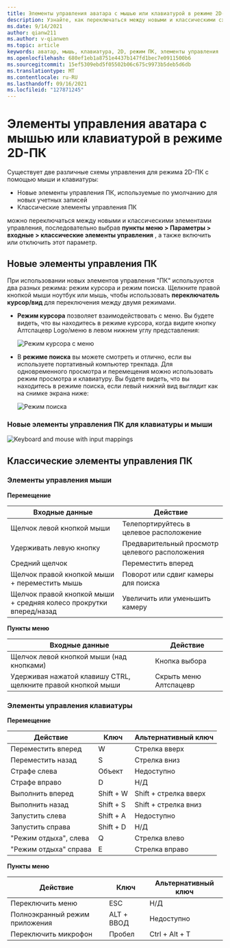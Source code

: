 ```yaml
---
title: Элементы управления аватара с мышью или клавиатурой в режиме 2D-ПК
description: Узнайте, как переключаться между новыми и классическими схемами управления для перемещения аватаров с помощью мыши и клавиатуры в режиме 2D-ПК.
ms.date: 9/14/2021
author: qianw211
ms.author: v-qianwen
ms.topic: article
keywords: аватар, мышь, клавиатура, 2D, режим ПК, элементы управления
ms.openlocfilehash: 680ef1eb1a8751e4437b147fd1bec7e0911500b6
ms.sourcegitcommit: 15ef5309ebd5f05502b06c675c9973b5deb5d6db
ms.translationtype: MT
ms.contentlocale: ru-RU
ms.lasthandoff: 09/16/2021
ms.locfileid: "127871245"
---
```

# <a name="avatar-controls-with-mousekeyboard-in-2d-pc-mode"></a>Элементы управления аватара с мышью или клавиатурой в режиме 2D-ПК

Существует две различные схемы управления для режима 2D-ПК с помощью мыши и клавиатуры:
* Новые элементы управления ПК, используемые по умолчанию для новых учетных записей
* Классические элементы управления ПК

можно переключаться между новыми и классическими элементами управления, последовательно выбрав **пункты меню > Параметры > входные > классические элементы управления** , а также включить или отключить этот параметр.

## <a name="new-pc-controls"></a>Новые элементы управления ПК

При использовании новых элементов управления "ПК" используются два разных режима: режим курсора и режим поиска. Щелкните правой кнопкой мыши ноутбук или мышь, чтобы использовать **переключатель курсор/вид** для переключения между двумя режимами.

* **Режим курсора** позволяет взаимодействовать с меню. Вы будете видеть, что вы находитесь в режиме курсора, когда видите кнопку Алтспацевр Logo/меню в левом нижнем углу представления:

    ![Режим курсора с меню](images/avatar-controls-img-01.png)

* В **режиме поиска** вы можете смотреть и отлично, если вы используете портативный компьютер трекпада. Для одновременного просмотра и перемещения можно использовать режим просмотра и клавиатуру. Вы будете видеть, что вы находитесь в режиме поиска, если левый нижний вид выглядит как на снимке экрана ниже:

    ![Режим поиска](images/avatar-controls-img-02.png)

### <a name="new-pc-controls-for-keyboard--mouse"></a>Новые элементы управления ПК для клавиатуры и мыши

<img src="images/keyboard-mouse-controls.png" alt="Keyboard and mouse with input mappings">

## <a name="classic-pc-controls"></a>Классические элементы управления ПК 

### <a name="mouse-controls"></a>Элементы управления мыши

**Перемещение**

| Входные данные | Действие |
|---|---|
| Щелчок левой кнопкой мыши | Телепортируйтесь в целевое расположение |
| Удерживать левую кнопку | Предварительный просмотр целевого расположения |
| Средний щелчок | Переместить вперед |
| Щелчок правой кнопкой мыши + переместить мышь | Поворот или сдвиг камеры для поиска |
| Щелчок правой кнопкой мыши + средняя колесо прокрутки вперед/назад | Увеличить или уменьшить камеру |

**Пункты меню**

| Входные данные | Действие |
|---|---|
| Щелчок левой кнопкой мыши (над кнопками) | Кнопка выбора |
| Удерживая нажатой клавишу CTRL, щелкните правой кнопкой мыши | Скрыть меню Алтспацевр |

### <a name="keyboard-controls"></a>Элементы управления клавиатуры

**Перемещение**

| Действие | Ключ | Альтернативный ключ |
|---|---|---|
| Переместить вперед | W | Стрелка вверх |
| Переместить назад | S | Стрелка вниз |
| Страфе слева | Объект | Недоступно |
| Страфе вправо | D | Н/Д |
| Выполнить вперед | Shift + W | Shift + стрелка вверх |
| Выполнить назад | Shift + S | Shift + стрелка вниз |
| Запустить слева | Shift + A | Недоступно |
| Запустить справа | Shift + D | Н/Д |
| "Режим отдыха", слева | Q | Стрелка влево |
| "Режим отдыха" справа | E | Стрелка вправо |

**Пункты меню**

| Действие | Ключ | Альтернативный ключ |
|---|---|---|
| Переключить меню | ESC | Н/Д |
| Полноэкранный режим приложения | ALT + ВВОД | Недоступно |
| Переключить микрофон | Пробел | Ctrl + Alt + T |